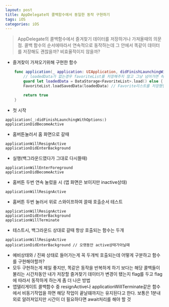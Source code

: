 ```yaml
---
layout: post
title: AppDelegate의 콜백함수에서 동일한 동작 구현하기
tags: iOS
categories: iOS
---
```

> AppDelegate의 콜백함수에서 즐겨찾기 데이터를 저장하거나 가져올때의 의문점. 콜백 함수의 순서에따라서 연속적으로 동작하는데 그 안에서 똑같이 데이터를 저장해도 괜찮을까? 비효율적이지 않을까?

- 즐겨찾이 가져오기위해 구현한 함수
```Swift
    func application(_ application: UIApplication, didFinishLaunchingWithOptions launchOptions: [UIApplicationLaunchOptionsKey: Any]?) -> Bool {
        // loadedData가 없는경우 favoriteList를 저장해주지 않고 그냥 넘어가면 하위 모듈들에서 접근하는 FavoriteList.shared()로 받는 인스턴스는 모두 그냥 Set<Int>()로 init이 되니까 상관없음
        guard let loadedData = DataStorage<FavoriteList>.load() else { return true }
        FavoriteList.loadSavedData(loadedData) // Favorite리스트를 저장했던 인스턴스로 대체해줌

        return true
    }
```


- 첫 시작
```
application(_:didFinishLaunchingWithOptions:)
applicationDidBecomeActive
```

- 홈버튼눌러서 홈 화면으로 갈때
```
applicationWillResignActive
applicationDidEnterBackground
```

- 실행(백그라운드였다가 그대로 다시뜰때)
```
applicationWillEnterForeground
applicationDidBecomeActive
```
- 홈버튼 두번 연속 눌렀을 시 (앱 화면은 보이지만 inactive상태)
```
applicationWillResignActive
```

- 홈버튼 두번 눌러서 위로 스와이프하여 끌때 호출순서 테스트
```
applicationWillResignActive
applicationDidEnterBackground
applicationWillTerminate
```

- 테스트시, 백그라운드 상대로 갈때 항상 호출되는 함수는 두개
```
applicationWillResignActive
applicationDidEnterBackground // 오랫동안 active상태가아닐때
```
- 예비상태와 / 진짜 상태로 들어가는게 꼭 두개씩 호출되는데 어떻게 구분하고 함수를 구현해야할까?
- 모두 구현하는게 제일 좋지만, 똑같은 동작을 반복하게 하기 보다는 해당 콜백들이 불리는 시간차동안 내가 저장할 즐겨찾기 데이터가 변경이 됐는지 flag를 두고 flag에 따라서 동작하게 하는게 좀 더 나은 방법
- 앱델리게이트 콜백함수 중 resignActive나 applicationWillTerminate같은 함수에서 비동기작업을 하면 해당 작업이 끝날떄까지는 유지된다고 한다. 보통은 1분내외로 알려져있지만 시간이 더 필요하다면 await처리를 해야 할 것
